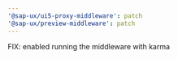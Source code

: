 ```yaml
---
'@sap-ux/ui5-proxy-middleware': patch
'@sap-ux/preview-middleware': patch
---
```


FIX: enabled running the middleware with karma
